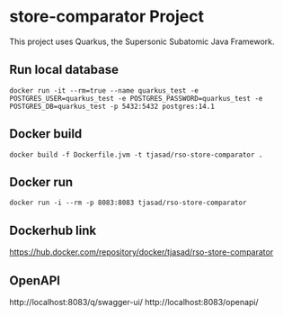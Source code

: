 # store-comparator Project

This project uses Quarkus, the Supersonic Subatomic Java Framework.

## Run local database
```shell script
docker run -it --rm=true --name quarkus_test -e POSTGRES_USER=quarkus_test -e POSTGRES_PASSWORD=quarkus_test -e POSTGRES_DB=quarkus_test -p 5432:5432 postgres:14.1
```

## Docker build
```shell script
docker build -f Dockerfile.jvm -t tjasad/rso-store-comparator .
```

## Docker run

```shell script
docker run -i --rm -p 8083:8083 tjasad/rso-store-comparator
```

## Dockerhub link

https://hub.docker.com/repository/docker/tjasad/rso-store-comparator

## OpenAPI

http://localhost:8083/q/swagger-ui/
http://localhost:8083/openapi/
